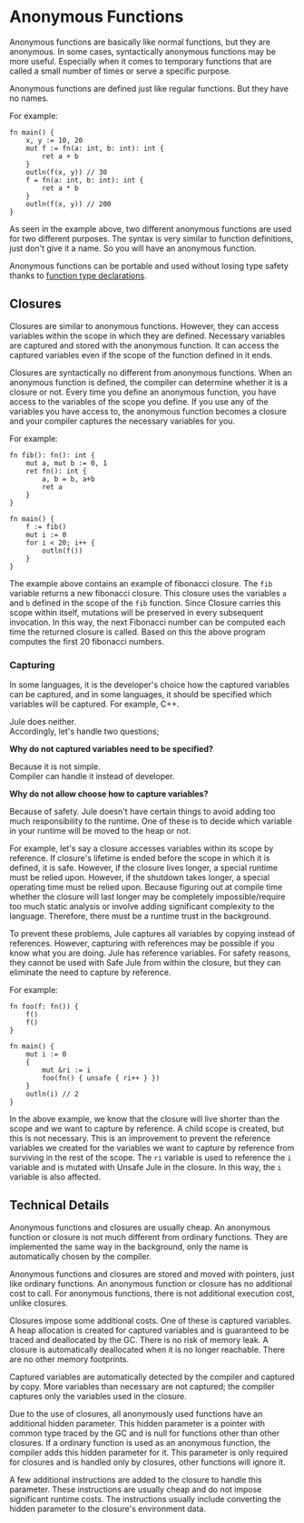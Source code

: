 # Anonymous Functions

Anonymous functions are basically like normal functions, but they are anonymous. In some cases, syntactically anonymous functions may be more useful. Especially when it comes to temporary functions that are called a small number of times or serve a specific purpose.

Anonymous functions are defined just like regular functions. But they have no names.

For example:
```jule
fn main() {
    x, y := 10, 20
    mut f := fn(a: int, b: int): int {
        ret a + b
    }
    outln(f(x, y)) // 30
    f = fn(a: int, b: int): int {
        ret a * b
    }
    outln(f(x, y)) // 200
}
```
As seen in the example above, two different anonymous functions are used for two different purposes. The syntax is very similar to function definitions, just don't give it a name. So you will have an anonymous function.

Anonymous functions can be portable and used without losing type safety thanks to [function type declarations](/common-concepts/functions/#using-function-as-data-type).

## Closures

Closures are similar to anonymous functions. However, they can access variables within the scope in which they are defined. Necessary variables are captured and stored with the anonymous function. It can access the captured variables even if the scope of the function defined in it ends.

Closures are syntactically no different from anonymous functions. When an anonymous function is defined, the compiler can determine whether it is a closure or not. Every time you define an anonymous function, you have access to the variables of the scope you define. If you use any of the variables you have access to, the anonymous function becomes a closure and your compiler captures the necessary variables for you.

For example:
```jule
fn fib(): fn(): int {
    mut a, mut b := 0, 1
    ret fn(): int {
        a, b = b, a+b
        ret a
    }
}

fn main() {
    f := fib()
    mut i := 0
    for i < 20; i++ {
        outln(f())
    }
}
```
The example above contains an example of fibonacci closure. The `fib` variable returns a new fibonacci closure. This closure uses the variables `a` and `b` defined in the scope of the `fib` function. Since Closure carries this scope within itself, mutations will be preserved in every subsequent invocation. In this way, the next Fibonacci number can be computed each time the returned closure is called. Based on this the above program computes the first 20 fibonacci numbers.

### Capturing

In some languages, it is the developer's choice how the captured variables can be captured, and in some languages, it should be specified which variables will be captured. For example, C++.

Jule does neither. \
Accordingly, let's handle two questions;

**Why do not captured variables need to be specified?**

Because it is not simple. \
Compiler can handle it instead of developer.

**Why do not allow choose how to capture variables?**

Because of safety. Jule doesn't have certain things to avoid adding too much responsibility to the runtime. One of these is to decide which variable in your runtime will be moved to the heap or not.

For example, let's say a closure accesses variables within its scope by reference. If closure's lifetime is ended before the scope in which it is defined, it is safe. However, if the closure lives longer, a special runtime must be relied upon. However, if the shutdown takes longer, a special operating time must be relied upon. Because figuring out at compile time whether the closure will last longer may be completely impossible/require too much static analysis or involve adding significant complexity to the language. Therefore, there must be a runtime trust in the background.

To prevent these problems, Jule captures all variables by copying instead of references. However, capturing with references may be possible if you know what you are doing. Jule has reference variables. For safety reasons, they cannot be used with Safe Jule from within the closure, but they can eliminate the need to capture by reference.

For example:
```jule
fn foo(f: fn()) {
    f()
    f()
}

fn main() {
    mut i := 0
    {
        mut &ri := i
        foo(fn() { unsafe { ri++ } })
    }
    outln(i) // 2
}
```
In the above example, we know that the closure will live shorter than the scope and we want to capture by reference. A child scope is created, but this is not necessary. This is an improvement to prevent the reference variables we created for the variables we want to capture by reference from surviving in the rest of the scope. The `ri` variable is used to reference the `i` variable and is mutated with Unsafe Jule in the closure. In this way, the `i` variable is also affected.

## Technical Details

Anonymous functions and closures are usually cheap. An anonymous function or closure is not much different from ordinary functions. They are implemented the same way in the background, only the name is automatically chosen by the compiler.

Anonymous functions and closures are stored and moved with pointers, just like ordinary functions. An anonymous function or closure has no additional cost to call. For anonymous functions, there is not additional execution cost, unlike closures.

Closures impose some additional costs. One of these is captured variables. A heap allocation is created for captured variables and is guaranteed to be traced and deallocated by the GC. There is no risk of memory leak. A closure is automatically deallocated when it is no longer reachable. There are no other memory footprints.

Captured variables are automatically detected by the compiler and captured by copy. More variables than necessary are not captured; the compiler captures only the variables used in the closure.

Due to the use of closures, all anonymously used functions have an additional hidden parameter. This hidden parameter is a pointer with common type traced by the GC and is null for functions other than other closures. If a ordinary function is used as an anonymous function, the compiler adds this hidden parameter for it. This parameter is only required for closures and is handled only by closures, other functions will ignore it.

A few additional instructions are added to the closure to handle this parameter. These instructions are usually cheap and do not impose significant runtime costs. The instructions usually include converting the hidden parameter to the closure's environment data.